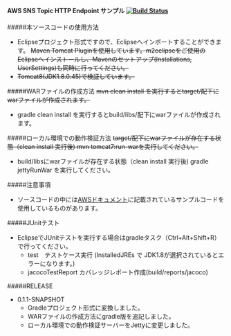 #### AWS SNS Topic HTTP Endpoint サンプル [![Build Status](https://travis-ci.org/kuhubgit/aws-sns.svg?branch=master)](https://travis-ci.org/kuhubgit/aws-sns)
#####本ソースコードの使用方法
* Eclipseプロジェクト形式ですので、Eclipseへインポートすることができます。
 ~~Maven Tomcat Pluginを使用しています。m2eclipseをご使用のEclipseへインストールし、Mavenのセットアップ(Installations, UserSettings)も同時に行ってください。~~
* ~~Tomcat8(JDK1.8.0.45)で検証しています。~~

#####WARファイルの作成方法
 ~~mvn clean install を実行するとtarget/配下にwarファイルが作成されます。~~
* gradle clean install を実行するとbuild/libs/配下にwarファイルが作成されます。

#####ローカル環境での動作検証方法
 ~~target/配下にwarファイルが存在する状態（clean install 実行後) mvn tomcat7:run-warを実行してください。~~
* build/libsにwarファイルが存在する状態（clean install 実行後) gradle jettyRunWar を実行してください。

#####注意事項
* ソースコードの中には[AWSドキュメント](http://aws.amazon.com/jp/documentation/)に記載されているサンプルコードを使用しているものがあります。

#####JUnitテスト
* EclipseでJUnitテストを実行する場合はgradleタスク（Ctrl+Alt+Shift+R）で行ってください。
    * test　テストケース実行 (InstalledJREs で JDK1.8が選択されているとエラーになります。)
    * jacocoTestReport カバレッジレポート作成(build/reports/jacoco) 

#####RELEASE
* 0.1.1-SNAPSHOT
    * Gradleプロジェクト形式に変換しました。
    * WARファイルの作成方法にgradle版を追記しました。
    * ローカル環境での動作検証サーバーをJettyに変更しました。
